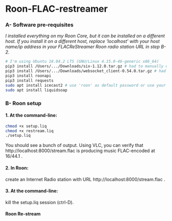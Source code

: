 # Roon-FLAC-restreamer


### A- Software pre-requisites
_I installed everything on my Roon Core, but it can be installed on a different host.
If you install it on a different host, replace 'localhost' with your host name/ip address in your FLACReStreamer Roon radio station URL in step B-2._

```bash
# I'm using Ubuntu 18.04.2 LTS (GNU/Linux 4.15.0-46-generic x86_64)
pip3 install /Users/.../Downloads/six-1.12.0.tar.gz # had to manually download it
pip3 install /Users/.../Downloads/websocket_client-0.54.0.tar.gz # had to manually download it
pip3 install roonapi
pip3 install requests
sudo apt install icecast2 # use 'roon' as default password or use your own but edit the .liq files
sudo apt install liquidsoap
```

### B- Roon setup

#### 1. At the command-line:

```bash
chmod +x setup.liq
chmod +x restream.liq
./setup.liq
```

You should see a bunch of output. Using VLC, you can verify that http://localhost:8000/stream.flac is producing music FLAC-encoded at 16/44.1 .

#### 2. In Roon:

create an Internet Radio station with URL http://localhost:8000/stream.flac .

#### 3. At the command-line:

kill the setup.liq session (ctrl-D).

#### Roon Re-stream

